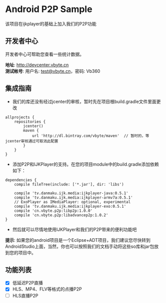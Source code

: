 Android P2P Sample
===

该项目在ijkplayer的基础上加入我们的P2P功能

## 开发者中心

开发者中心可帮助您查看一些统计数据。

**地址**: http://devcenter.vbyte.cn  
**测试帐号**: 用户名: test@vbyte.cn，密码: Vb360  

## 集成指南

- 我们的库还没有经过jcenter的审核，暂时先在项目根build.gradle文件里面更改
```
allprojects {
    repositories {
        jcenter()
        maven {
            url 'http://dl.bintray.com/vbyte/maven'  // 暂时的，等jcenter审核通过可取消此配置
        }
    }
}

```
- 添加P2P和IJKPlayer的支持。在您的项目module中的build.gradle添加依赖如下：
```
dependencies {
    compile fileTree(include: ['*.jar'], dir: 'libs')

    compile 'tv.danmaku.ijk.media:ijkplayer-java:0.5.1'
    compile 'tv.danmaku.ijk.media:ijkplayer-armv7a:0.5.1'
    // ExoPlayer as IMediaPlayer: optional, experimental
    compile 'tv.danmaku.ijk.media:ijkplayer-exo:0.5.1'
    compile 'cn.vbyte.p2p:libp2p:1.0.0'
    compile 'cn.vbyte.p2p:libadvancep2p:1.0.2'
}
```
- 然后就可以尽情地使用IJKPlayer和我们的P2P带来的便利功能吧

**提示**: 如果您的android项目是一个Eclipse+ADT项目，我们建议您尽快转到AndroidStudio上面，当然，你也可以按照我们的文档手动将这些so库和jar包放到您的项目中。

## 功能列表

- [x] 低延迟P2P直播  
- [x] HLS、MP4、FLV等格式的点播P2P  
- [ ] HLS直播P2P

